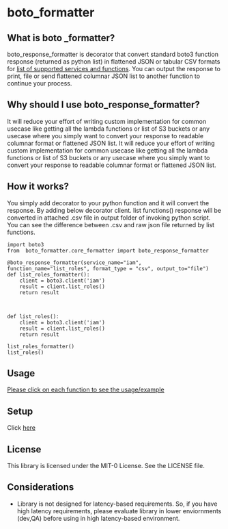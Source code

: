 # boto_formatter
## What is boto _formatter?
boto_response_formatter is decorator that convert standard boto3 function response (returned as python list) in flattened JSON or tabular CSV formats for [list of supported services and functions](https://github.com/awslabs/boto-formatter/blob/main/docs/supported_services.md). You can output the response to print, file or send flattened columnar JSON list to another function to continue your process.

## Why should I use boto_response_formatter?
It will reduce your effort of writing custom implementation for common usecase like getting all the lambda functions or list of S3 buckets or any usecase where you simply want to convert your response to readable columnar format or flattened JSON list. It will reduce your effort of writing custom implementation for common usecase like getting all the lambda functions or list of S3 buckets or any usecase where you simply want to convert your response to  readable columnar format or flattened JSON list.

## How it works?
You simply add decorator to your python function and it will convert the response. By adding below decorator client. list functions() response will be converted in attached .csv file in output folder of invoking python script. You can see the difference between .csv and raw json file returned by list functions.

```
import boto3
from  boto_formatter.core_formatter import boto_response_formatter

@boto_response_formatter(service_name="iam", function_name="list_roles", format_type = "csv", output_to="file")
def list_roles_formatter():
    client = boto3.client('iam')
    result = client.list_roles()
    return result



def list_roles():
    client = boto3.client('iam')
    result = client.list_roles()
    return result

list_roles_formatter()
list_roles()

```
## Usage
[Please click on each function to see the usage/example](https://github.com/awslabs/boto-formatter/blob/main/docs/supported_services.md)

## Setup
Click [here](https://github.com/awslabs/boto-formatter/blob/main/docs/setup.md)

## License
This library is licensed under the MIT-0 License. See the LICENSE file.


## Considerations
* Library is not designed for latency-based requirements. So, if you have high latency requirements, please evaluate library in lower enviornments (dev,QA) before using in high latency-based environment.


